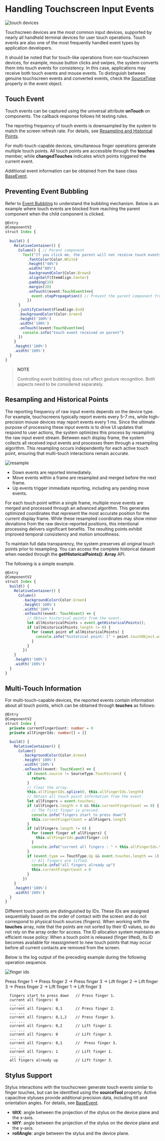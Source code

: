 # Handling Touchscreen Input Events
<!--Kit: ArkUI-->
<!--Subsystem: ArkUI-->
<!--Owner: @jiangtao92-->
<!--Designer: @piggyguy-->
<!--Tester: @songyanhong-->
<!--Adviser: @HelloCrease-->

![touch devices](figures/touch-devices.png)

Touchscreen devices are the most common input devices, supported by nearly all handheld terminal devices for user touch operations. Touch events are also one of the most frequently handled event types by application developers.

It should be noted that for touch-like operations from non-touchscreen devices, for example, mouse button clicks and swipes, the system converts them into touch events for consistency. In this case, applications may receive both touch events and mouse events. To distinguish between genuine touchscreen events and converted events, check the [SourceType](../reference/apis-arkui/arkui-ts/ts-gesture-settings.md#sourcetype8) property in the event object.


## Touch Event

Touch events can be captured using the universal attribute **onTouch** on components. The callback response follows hit testing rules.

The reporting frequency of touch events is downsampled by the system to match the screen refresh rate. For details, see [Resampling and Historical Points](#resampling-and-historical-points).

For multi-touch-capable devices, simultaneous finger operations generate multiple touch points. All touch points are accessible through the **touches** member, while **changedTouches** indicates which points triggered the current event.

Additional event information can be obtained from the base class [BaseEvent](../reference/apis-arkui/arkui-ts/ts-gesture-customize-judge.md#baseevent8).


## Preventing Event Bubbling

Refer to [Event Bubbling](./arkts-interaction-basic-principles.md#event-bubbling) to understand the bubbling mechanism. Below is an example where touch events are blocked from reaching the parent component when the child component is clicked.

```typescript
@Entry
@ComponentV2
struct Index {
  
  build() {
    RelativeContainer() {
      Column() { // Parent component
        Text("If you click me, the parent will not receive touch events")
          .fontColor(Color.White)
          .height("40%")
          .width("80%")
          .backgroundColor(Color.Brown)
          .alignSelf(ItemAlign.Center)
          .padding(10)
          .margin(20)
          .onTouch((event:TouchEvent)=>{
            event.stopPropagation() // Prevent the parent component from receiving the event.
          })
      }
      .justifyContent(FlexAlign.End)
      .backgroundColor(Color.Green)
      .height('100%')
      .width('100%')
      .onTouch((event:TouchEvent)=>{
        console.info("touch event received on parent")
      })
    }
    .height('100%')
    .width('100%')
  }
}
```

> **NOTE**
>
> Controlling event bubbling does not affect gesture recognition. Both aspects need to be considered separately.


## Resampling and Historical Points

The reporting frequency of raw input events depends on the device type. For example, touchscreens typically report events every 5–7 ms, while high-precision mouse devices may report events every 1 ms. Since the ultimate purpose of processing these input events is to drive UI updates that respond to user actions, the system optimizes this process by resampling the raw input event stream. Between each display frame, the system collects all received input events and processes them through a resampling algorithm. This resampling occurs independently for each active touch point, ensuring that multi-touch interactions remain accurate.

![resample](figures/events-resample.png)

- Down events are reported immediately.
- Move events within a frame are resampled and merged before the next frame.
- Up events trigger immediate reporting, including any pending move events.

For each touch point within a single frame, multiple move events are merged and processed through an advanced algorithm. This generates optimized coordinates that represent the most accurate position for the current display frame. While these resampled coordinates may show minor deviations from the raw device-reported positions, this intentional processing delivers significant benefits. The resulting points exhibit improved temporal consistency and motion smoothness.

To maintain full data transparency, the system preserves all original touch points prior to resampling. You can access the complete historical dataset when needed through the **getHistoricalPoints(): Array** API.

The following is a simple example.

```typescript
@Entry
@ComponentV2
struct Index {
  build() {
    RelativeContainer() {
      Column()
        .backgroundColor(Color.Green)
        .height('100%')
        .width('100%')
        .onTouch((event: TouchEvent) => {
          // Obtain historical points from the event.
          let allHistoricalPoints = event.getHistoricalPoints();
          if (allHistoricalPoints.length != 0) {
            for (const point of allHistoricalPoints) {
              console.info("historical point: [" + point.touchObject.windowX + ", " + point.touchObject.windowY + "]")
            }
          }
        })
    }
    .height('100%')
    .width('100%')
  }
}
```

## Multi-Touch Information

For multi-touch-capable devices, the reported events contain information about all touch points, which can be obtained through **touches** as follows:

```typescript
@Entry
@ComponentV2
struct Index {
  private currentFingerCount: number = 0
  private allFingerIds: number[] = []

  build() {
    RelativeContainer() {
      Column()
        .backgroundColor(Color.Green)
        .height('100%')
        .width('100%')
        .onTouch((event: TouchEvent) => {
          if (event.source != SourceType.TouchScreen) {
            return;
          }
          // Clear the array.
          this.allFingerIds.splice(0, this.allFingerIds.length)
          // Obtain all touch point information from the event.
          let allFingers = event.touches;
          if (allFingers.length > 0 && this.currentFingerCount == 0) {
            // The first finger is pressed.
            console.info("fingers start to press down")
            this.currentFingerCount = allFingers.length
          }
          if (allFingers.length != 0) {
            for (const finger of allFingers) {
              this.allFingerIds.push(finger.id)
            }
            console.info("current all fingers : " + this.allFingerIds.toString())
          }
          if (event.type == TouchType.Up && event.touches.length == 1) {
            // All fingers are lifted.
            console.info("all fingers already up")
            this.currentFingerCount = 0
          }
        })
    }
    .height('100%')
    .width('100%')
  }
}
```

Different touch points are distinguished by IDs. These IDs are assigned sequentially based on the order of contact with the screen and do not correspond to physical touch sources (fingers). When working with the **touches** array, note that the points are not sorted by their ID values, so do not rely on the array order for access. The ID allocation system maintains an efficient reuse policy: When a touch point is released (finger lifted), its ID becomes available for reassignment to new touch points that may occur before all current contacts are removed from the screen.

Below is the log output of the preceding example during the following operation sequence.

![finger ids](figures/finger_ids.png)

Press finger 1 -> Press finger 2 -> Press finger 3 -> Lift finger 2 -> Lift finger 3 -> Press finger 2 -> Lift finger 1 -> Lift finger 3

```
  fingers start to press down   // Press finger 1.
  current all fingers: 0
  ... ...
  current all fingers: 0,1      // Press finger 2.
  ... ...
  current all fingers: 0,1,2    // Press finger 3.
  ... ...
  current all fingers: 0,2      // Lift finger 2.
  ... ...
  current all fingers: 0        // Lift finger 3.
  ... ...
  current all fingers: 0,1      //  Press finger 3.
  ... ...
  current all fingers: 1        // Lift finger 1.
  ... ...
  all fingers already up        // Lift finger 3.
```


## Stylus Support

Stylus interactions with the touchscreen generate touch events similar to finger touches, but can be identified using the **sourceTool** property. Active capacitive styluses provide additional precision data, including tilt and orientation angles. For details, see [BaseEvent](../reference/apis-arkui/arkui-ts/ts-gesture-customize-judge.md#baseevent8).

- **tiltX**: angle between the projection of the stylus on the device plane and the x-axis.
- **tiltY**: angle between the projection of the stylus on the device plane and the y-axis.
- **rollAngle**: angle between the stylus and the device plane.
